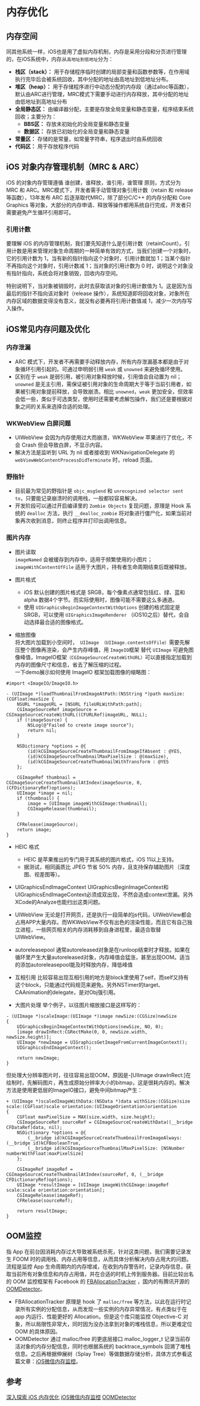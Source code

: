 # 内存优化
## 内存空间
同其他系统一样，iOS也是用了虚拟内存机制，内存是采用分段和分页进行管理的，在iOS系统中，内存从`高地址到低地址`分为：   
* **栈区（stack）：** 用于存储程序临时创建的局部变量和函数参数等，在作用域执行完毕后会被系统回收，其中分配的地址由高地址到低地址分布。
* **堆区（heap）：** 用于存储程序进行中动态分配的内存段（通过alloc等函数），默认由ARC进行管理，MRC模式下需要手动进行内存释放，其中分配的地址由低地址到高地址分布
* **全局静态区：** 由编译器分配，主要是存放全局变量和静态变量，程序结束系统回收；主要分为：
    * **BBS区：** 存放未初始化的全局变量和静态变量
    * **数据区：** 存放已初始化的全局变量和静态变量
* **常量区：** 存储的是常量，如常量字符串，程序退出时由系统回收
* **代码区：** 用于存放程序代码

## iOS 对象内存管理机制（MRC & ARC）
iOS 的对象内存管理遵循 谁创建，谁释放，谁引用，谁管理 原则，方式分为 MRC 和 ARC。MRC模式下，开发者需手动管理对象引用计数（retain 和 release 等函数），13年发布 ARC 后逐渐取代MRC，除了部分C/C++ 的内存分配和 Core Graphics 等对象，大部分的内存申请、释放等操作都用系统自行完成，开发者只需要避免产生循环引用即可。

### 引用计数
要理解 iOS 的内存管理机制，我们要先知道什么是引用计数（retainCount）。引用计数是用来管理对象生命周期的一种简单有效的方式，当我们创建一个对象时，它的引用计数为 1，当有新的指针指向这个对象时，引用计数就加 1；当某个指针不再指向这个对象时，引用计数减 1；当对象的引用计数为 0 时，说明这个对象没有指针指向，系统会将对象销毁，回收内存空间。     

特别说明下，当对象被销毁时，此时去获取该对象的引用计数值为 1。这是因为当最后的指针不指向该对象时（release 操作），系统知道即将回收对象，对象所在内存区域的数据变得没有意义，就没有必要再将引用计数值减 1，减少一次内存写入操作。

## iOS常见内存问题及优化
### 内存泄漏
* ARC 模式下，开发者不再需要手动释放内存，所有内存泄漏基本都是由于对象循环引用引起的。可通过申明弱引用 `weak` 或 `unowned` 来避免循环使用。
* 区别在于 `weak` 是弱引用，被引用对象释放时候，引用值会自动置为 nil；`unowned` 是无主引用，需保证被引用对象的生命周期大于等于当前引用者，如果被引用对象提前释放，会导致崩溃。相比 `unowned`，`weak` 更加安全，但效率会低一些，类似于可选类型，使用时还需要考虑解包操作，我们还是要根据对象之间的关系来选择合适的处理。

### WKWebView 白屏问题
* UIWebView 会因为内存使用过大而崩溃，WKWebView 苹果进行了优化，不会 Crash 但会导致白屏，不显示内容。
* 解决方法是监听到 URL 为 nil 或者接收到 WKNavigationDelegate 的 `webViewWebContentProcessDidTerminate` 时，reload 页面。

### 野指针
* 目前最为常见的野指针是 `objc_msgSend` 和 `unrecognized selector sent to`，只要能记录崩溃时的调用栈，一般都较容易解决。
* 开发阶段可以通过开启编译里的 `Zombie Objects` 复现问题，原理是 Hook 系统的 `dealloc` 方法，执行 `__dealloc_zombie` 将对象进行僵尸化，如果当前对象再次收到消息，则终止程序并打印出调用信息。

### 图片内存
* 图片读取      
    `imageNamed` 会被缓存到内存中，适用于频繁使用的小图片；`imageWithContentOfFile` 适用于大图片，持有者生命周期结束后既被释放。

* 图片格式
    * iOS 默认创建的图片格式是 SRGB，每个像素点通常包括红、绿、蓝和 alpha 数据4个字节。而实际使用时，图像可能不需要这么多通道。
    * 使用 `UIGraphicsBeginImageContextWithOptions` 创建的格式固定是 SRGB，可以使用 `UIGraphicsImageRenderer` （iOS10之后）替代，会自动选择最合适的图像格式。
* 缩放图像      
将大图片加载到小空间时，` UIImage （UIImage.contentsOfFile）`需要先解压整个图像再渲染，会产生内存峰值，用 `ImageIO`框架 替代 `UIImage` 可避免图像峰值，ImageIO框架`（CGImageSourceCreateWithURL）`可以直接指定加载到内存的图像尺寸和信息，省去了解压缩的过程。    
一下demo展示如何使用 ImageIO 框架加载图像的缩略图：
```
#import <ImageIO/ImageIO.h>

- (UIImage *)loadThumbnailFromImageAtPath:(NSString *)path maxSize:(CGFloat)maxSize {
    NSURL *imageURL = [NSURL fileURLWithPath:path];
    CGImageSourceRef imageSource = CGImageSourceCreateWithURL((CFURLRef)imageURL, NULL);
    if (!imageSource) {
        NSLog(@"Failed to create image source");
        return nil;
    }

    NSDictionary *options = @{
        (id)kCGImageSourceCreateThumbnailFromImageIfAbsent : @YES,
        (id)kCGImageSourceThumbnailMaxPixelSize : @(maxSize),
        (id)kCGImageSourceCreateThumbnailWithTransform : @YES
    };

    CGImageRef thumbnail = CGImageSourceCreateThumbnailAtIndex(imageSource, 0, (CFDictionaryRef)options);
    UIImage *image = nil;
    if (thumbnail) {
        image = [UIImage imageWithCGImage:thumbnail];
        CGImageRelease(thumbnail);
    }

    CFRelease(imageSource);
    return image;
}
```

* HEIC 格式
    * HEIC 是苹果推出的专门用于其系统的图片格式，iOS 11以上支持。
    * 据测试，相同画质比 JPEG 节省 50% 内存，且支持保存辅助图片（深度图、视差图等）。
* UIGraphicsEndImageContext
    UIGraphicsBeginImageContext和UIGraphicsEndImageContext必须成双出现，不然会造成context泄漏。另外XCode的Analyze也能扫出这类问题。

* UIWebView
    无论是打开网页，还是执行一段简单的js代码，UIWebView都会占用APP大量内存。而WKWebView不仅有出色的渲染性能，而且它有自己独立进程，一些网页相关的内存消耗移到自身进程里，最适合取替UIWebView。
* autoreleasepool
    通常autoreleased对象是在runloop结束时才释放。如果在循环里产生大量autoreleased对象，内存峰值会猛涨，甚至出现OOM。适当的添加autoreleasepool能及时释放内存，降低峰值
    
* 互相引用
    比较容易出现互相引用的地方是block里使用了self，而self又持有这个block，只能通过代码规范来避免。另外NSTimer的target、CAAnimation的delegate，是对Obj强引用。
* 大图片处理
    举个例子，以往图片缩放接口是这样写的：
```
- (UIImage *)scaleImage:(UIImage *)image newSize:(CGSize)newSize
{
    UIGraphicsBeginImageContextWithOptions(newSize, NO, 0);
    [image drawInRect:CGRectMake(0, 0, newSize.width, newSize.height)];
    UIImage *newImage = UIGraphicsGetImageFromCurrentImageContext();
    UIGraphicsEndImageContext();

    return newImage;
}
```
但处理大分辨率图片时，往往容易出现OOM，原因是-[UIImage drawInRect:]在绘制时，先解码图片，再生成原始分辨率大小的bitmap，这是很耗内存的。解决方法是使用更低层的ImageIO接口，避免中间bitmap产生：
```
+ (UIImage *)scaledImageWithData:(NSData *)data withSize:(CGSize)size scale:(CGFloat)scale orientation:(UIImageOrientation)orientation
{
    CGFloat maxPixelSize = MAX(size.width, size.height);
    CGImageSourceRef sourceRef = CGImageSourceCreateWithData((__bridge CFDataRef)data, nil);
    NSDictionary *options = @{
        (__bridge id)kCGImageSourceCreateThumbnailFromImageAlways: (__bridge id)kCFBooleanTrue,
        (__bridge id)kCGImageSourceThumbnailMaxPixelSize: [NSNumber numberWithFloat:maxPixelSize]
    };

    CGImageRef imageRef = CGImageSourceCreateThumbnailAtIndex(sourceRef, 0, (__bridge CFDictionaryRef)options);
    UIImage *resultImage = [UIImage imageWithCGImage:imageRef scale:scale orientation:orientation];
    CGImageRelease(imageRef);
    CFRelease(sourceRef);

    return resultImage;
}
```

## OOM监控
指 App 在前台因消耗内存过大导致被系统杀死，针对这类问题，我们需要记录发生 FOOM 时的调用栈、内存占用等信息，从而具体分析解决内存占用大的问题。    
流程是监控 App 生命周期内的内存增减，在收到内存警告时，记录内存信息，获取当前所有对象信息和内存占用值，并在合适的时机上传到服务器。目前比较出名的 OOM 监控框架有 Facebook 的 [FBAllocationTracker](https://github.com/facebookarchive/FBAllocationTracker) ，国内的有腾讯开源的[OOMDetector](https://github.com/Tencent/OOMDetector)。
* FBAllocationTracker
    原理是 hook 了 `malloc/free` 等方法，以此在运行时记录所有实例的分配信息，从而发现一些实例的内存异常情况，有点类似于在 app 内运行、性能更好的 Allocation。但是这个库只能监控 Objective-C 对象，所以局限性非常大，同时因为没办法拿到对象的堆栈信息，所以更难定位 OOM 的具体原因。
* OOMDetector
    通过  malloc/free 的更底层接口 malloc_logger_t 记录当前存活对象的内存分配信息，同时也根据系统的 backtrace_symbols 回溯了堆栈信息。之后再根据伸展树（Splay Tree）等做数据存储分析，具体方式参看这篇文章：[iOS微信内存监控](https://wetest.qq.com/labs/367)。

## 参考
[深入探索 iOS 内存优化](https://juejin.cn/post/6864492188404088846)
[iOS微信内存监控](https://wetest.qq.com/labs/367)
[OOMDetector](https://github.com/Tencent/OOMDetector)